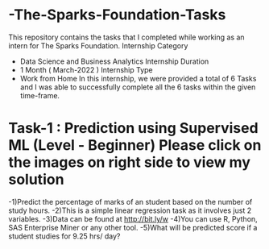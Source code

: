 # -The-Sparks-Foundation-Tasks
This repository contains the tasks that I completed while working as an intern for  The Sparks Foundation.
Internship Category 
- Data Science and Business Analytics Internship Duration 
- 1 Month ( March-2022 ) Internship Type 
- Work from Home 
In this internship, we were provided a total of 6 Tasks and I was able to successfully complete all the 6 tasks within the given time-frame.

# Task-1 : Prediction using Supervised ML (Level - Beginner) Please click on the images on right side to view my solution
-1)Predict the percentage of marks of an student based on the number of study hours. 
-2)This is a simple linear regression task as it involves just 2 variables.
-3)Data can be found at http://bit.ly/w
-4)You can use R, Python, SAS Enterprise Miner or any other tool.
-5)What will be predicted score if a student studies for 9.25 hrs/ day?
